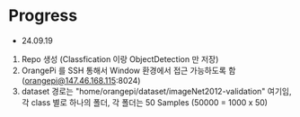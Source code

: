 # Progress
- 24.09.19
 1. Repo 생성 (Classfication 이랑 ObjectDetection 만 저장)
 2. OrangePi 를 SSH 통해서 Window 환경에서 접근 가능하도록 함 (orangepi@147.46.168.115:8024)
 3. dataset 경로는 "home/orangepi/dataset/imageNet2012-validation" 여기임, 각 class 별로 하나의 폴더, 각 폴더는 50 Samples (50000 = 1000 x 50)
 
